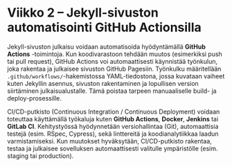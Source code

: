 # Viikko 2 – Jekyll-sivuston automatisointi GitHub Actionsilla

Jekyll-sivuston julkaisu voidaan automatisoida hyödyntämällä **GitHub Actions** -toimintoja. Kun koodivarastoon tehdään muutos (esimerkiksi push tai pull request), GitHub Actions voi automaattisesti käynnistää työnkulun, joka rakentaa ja julkaisee sivuston GitHub Pagesiin. Työnkulku määritellään `.github/workflows/`-hakemistossa YAML-tiedostona, jossa kuvataan vaiheet kuten Jekyllin asennus, sivuston rakentaminen ja lopullisen version siirtäminen julkaisualustalle. Tämä poistaa tarpeen manuaaliselle build- ja deploy-prosessille.

CI/CD-putkisto (Continuous Integration / Continuous Deployment) voidaan toteuttaa käyttämällä työkaluja kuten **GitHub Actions**, **Docker**, **Jenkins** tai **GitLab CI**. Kehitystyössä hyödynnetään versiohallintaa (Git), automaattisia testejä (esim. RSpec, Cypress), sekä linttereitä ja koodianalytiikkaa laadun varmistamiseksi. Kun muutokset hyväksytään, CI/CD-putkisto rakentaa, testaa ja julkaisee sovelluksen automaattisesti valitulle ympäristölle (esim. staging tai production).


